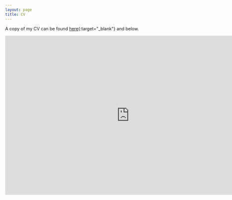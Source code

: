 ```yaml
---
layout: page
title: CV
---
```


A copy of my CV can be found [here](https://heatherkopp.github.io/files/heatherkopp_cv.pdf){:target="_blank"} and below. 

<embed src="https://heatherkopp.github.io/files/heatherkopp_cv.pdf" type="application/pdf" width="800" height="512"/>
